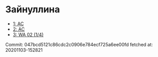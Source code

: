 # Зайнуллина
- [1: AC](1.md)
- [2: AC](2.md)
- [3: WA 02 (1/4)](3.md)

Commit: 047bcd5121c86cdc2c0906e784ecf725a6ee00fd
 fetched at: 20201103-152821

